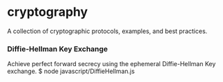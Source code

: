 # cryptography
A collection of cryptographic protocols, examples, and best practices.

### Diffie-Hellman Key Exchange
Achieve perfect forward secrecy using the ephemeral Diffie-Hellman Key exchange.
    $ node javascript/DiffieHellman.js
